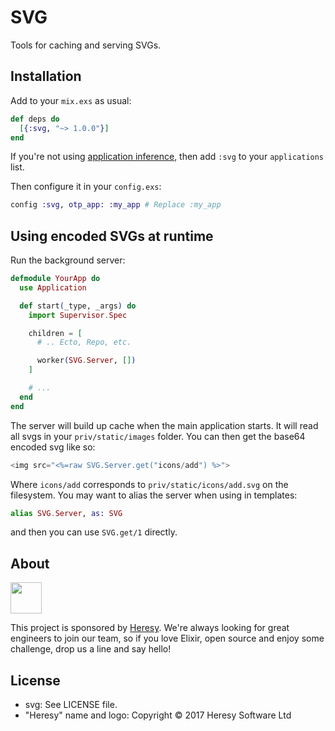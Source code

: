 # SVG

Tools for caching and serving SVGs.

## Installation

Add to your `mix.exs` as usual:
```elixir
def deps do
  [{:svg, "~> 1.0.0"}]
end
```
If you're not using [application inference](https://elixir-lang.org/blog/2017/01/05/elixir-v1-4-0-released/#application-inference), then add `:svg` to your `applications` list.

Then configure it in your `config.exs`:

```elixir
config :svg, otp_app: :my_app # Replace :my_app
```

## Using encoded SVGs at runtime

Run the background server:

```elixir
defmodule YourApp do
  use Application

  def start(_type, _args) do
    import Supervisor.Spec

    children = [
      # .. Ecto, Repo, etc.

      worker(SVG.Server, [])
    ]

    # ...
  end
end
```

The server will build up cache when the main application starts. It will read all svgs in your `priv/static/images` folder. You can then get the base64 encoded svg like so:

```elixir
<img src="<%=raw SVG.Server.get("icons/add") %>">
```

Where `icons/add` corresponds to `priv/static/icons/add.svg` on the filesystem. You may want to alias the server when using in templates:

```elixir
alias SVG.Server, as: SVG
```
and then you can use `SVG.get/1` directly.

## About

<img src="https://app.heresy.io/images/logo-dark.svg" height="50px">

This project is sponsored by [Heresy](http://heresy.io). We're always looking for great engineers to join our team, so if you love Elixir, open source and enjoy some challenge, drop us a line and say hello!

## License

- svg: See LICENSE file.
- "Heresy" name and logo: Copyright © 2017 Heresy Software Ltd
